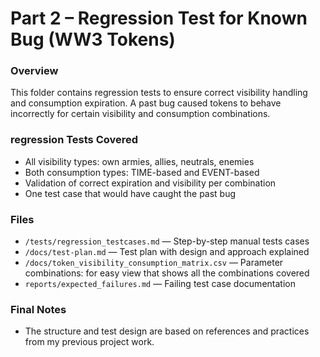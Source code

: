 # Part 2 – Regression Test for Known Bug (WW3 Tokens)

### Overview
This folder contains regression tests to ensure correct visibility handling and consumption expiration.
A past bug caused tokens to behave incorrectly for certain visibility and consumption combinations.

### regression Tests Covered
- All visibility types: own armies, allies, neutrals, enemies 
- Both consumption types: TIME-based and EVENT-based  
- Validation of correct expiration and visibility per combination  
- One test case that would have caught the past bug

### Files
- `/tests/regression_testcases.md` — Step-by-step manual tests cases
- `/docs/test-plan.md` — Test plan with design and approach explained 
- `/docs/token_visibility_consumption_matrix.csv` — Parameter combinations: for easy view that shows all the combinations covered
- `reports/expected_failures.md` — Failing test case documentation

### Final Notes
- The structure and test design are based on references and practices from my previous project work.